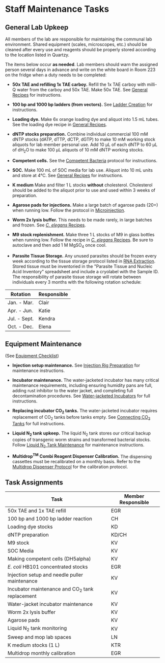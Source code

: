 # Staff Maintenance Tasks

## General Lab Upkeep
All members of the lab are responsible for maintaining the communal lab environment. Shared equipment (scales, microscopes, etc.) should be cleaned after every use and reagents should be properly stored according to the location listed in Quartzy. 

The items below occur **as needed**. Lab members should warn the assigned person several days in advance and write on the white board in Room 223 on the fridge when a duty needs to be completed:

  - **50x TAE and refilling 1x TAE carboy.** Refill the 1x TAE carboy with milli-Q water from the carboy and 50x TAE. Make 50x TAE. See [General Recipes](../../Molecular_Biology/General_Recipes/General_Recipes.md) for instructions.

  - **100 bp and 1000 bp ladders (from vectors).** See [Ladder Creation](../../Molecular_Biology/Ladder_Creation/Ladder_Creation.md) for instructions.

  - **Loading dye.** Make 6x orange loading dye and aliquot into 1.5 mL tubes. See the loading dye recipe in [General Recipes](../../Molecular_Biology/General_Recipes/General_Recipes.md).

  - **dNTP stocks preparation.** Combine individual commercial 100 mM dNTP stocks (dATP, dTTP, dCTP, dGTP) to make 10 mM working stock aliquots for lab member personal use. Add 10 μL of each dNTP to 60 μL of dH<sub>2</sub>O to make 100 μL aliquots of 10 mM dNTP working stocks.

  - **Competent cells.** See the [Competent Bacteria](../../Molecular_Biology/Chemically_Competent_Cells/Competent_Cells.md) protocol for instructions.

  - **SOC.** Make 100 mL of SOC media for lab use. Aliquot into 10 mL units and store at 4°C. See [General Recipes](../../Molecular_Biology/General_Recipes/General_Recipes.md) for instructions.

  - **K medium** Make and filter 1 L stocks **without** cholesterol. Cholesterol should be added to the aliquot prior to use and used within 3 weeks of preparation. 

  - **Agarose pads for injections.** Make a large batch of agarose pads (20+) when running low. Follow the protocol in [Microinjection](../../Microinjection/Ce_Microinjection/Ce_Microinjection.md).

  - **Worm 2x lysis buffer.** This needs to be made rarely, in large batches and frozen. See [_C. elegans_ Recipes](../../Caenorhabditis_elegans/Celegans_Recipes/Celegans_Recipes.md).

  - **M9 stock replenishment.** Make three 1 L stocks of M9 in glass bottles when running low. Follow the recipe in [_C. elegans_ Recipes](../../Caenorhabditis_elegans/Celegans_Recipes/Celegans_Recipes.md). Be sure to autoclave and then add 1 M MgSO<sub>4</sub> once cool.

  - **Parasite Tissue Storage.** Any unused parasites should be frozen every week according to the tissue storage protocol listed in [RNA Extraction](../../Parasitic_Nematodes/Parasite_RNA_Extraction/Parasite_RNA_Extraction.md). Stored tissue must be inventoried in the "Parasite Tissue and Nucleic Acid Inventory" spreadsheet and include a cryolabel with the Sample ID. The responsibility of parasite tissue storage will rotate between individuals every 3 months with the following rotation schedule:

  | Rotation | Responsible |
  | -------------- | ---------------------- |
  | Jan. - Mar.    | Clair |
  | Apr. - Jun.    | Katie |
  | Jul. - Sept.   | Kendra  |
  | Oct. - Dec.    | Elena |

## Equipment Maintenance

(See [Equipment Checklist](https://docs.google.com/spreadsheets/d/105wRa2LR-GTH3VU8zLL56xt3Yf_2ar2fpYS3Zfp01bU/edit?usp=sharing))

  - **Injection setup maintenance.** See [Injection Rig Preparation](../../Microinjection/Injection_Rig_Preparation/Injection_Rig_Preparation.md) for maintenance instructions.

  - **Incubator maintenance.** The water-jacketed incubator has many critical maintenance requirements, including ensuring humidity pans are full, adding rust inhibitor to the water jacket, and completing full decontamination procedures. See [Water-jacketed Incubators](../../Lab_Operations/Waterjacketed_Incubator/Waterjacketed_Incubator.md) for full instructions.

  - **Replacing incubator CO<sub>2</sub> tanks.** The water-jacketed incubator requires replacement of CO<sub>2</sub> tanks before tanks empty. See [Connecting CO<sub>2</sub> Tanks](../../Lab_Operations/Connecting_CO2_Tanks/Connecting_CO2_Tanks.md) for full instructions.

  - **Liquid N<sub>2</sub> tank upkeep.** The liquid N<sub>2</sub> tank stores our critical backup copies of transgenic worm strains and transformed bacterial stocks. Follow [Liquid N<sub>2</sub> Tank Maintenance](../../Lab_Operations/LiquidN2_Tank_Maintenance/LiquidN2_Tank_Maintenance.md) for maintenance instructions.

  - **Multidrop<sup>TM</sup> Combi Reagent Dispenser Calibration.** The dispensing cassettes must be recalibrated on a monthly basis. Refer to the [Multidrop Dispenser Protocol](https://docs.google.com/document/d/1iQnYxuGLf0xRXZWCztuEwN-OaAR6KQxiqgNJUs8394k/edit) for the calibration protocol. 

## Task Assignments

  | Task | Member Responsible |
  | ---- | ------------------ |
  | 50x TAE and 1x TAE refill | EGR |
  | 100 bp and 1000 bp ladder reaction | CH |
  | Loading dye stocks | KD |
  | dNTP preparation | KD/CH |
  | M9 stock | KV |
  | SOC Media | KV |
  | Making competent cells (DH5alpha) | KV |
  | *E. coli* HB101 concentrated stocks | EGR |
  | Injection setup and needle puller maintenance | KV |
  | Incubator maintenance and CO<sub>2</sub> tank replacement | KV |
  | Water-jacket incubator maintenance | KV |
  | Worm 2x lysis buffer | KV |
  | Agarose pads | KV |
  | Liquid N<sub>2</sub> tank monitoring | KV |
  | Sweep and mop lab spaces | LN |
  | K medium stocks (1 L) | KTR | 
  | Multidrop monthly calibration | EGR |

